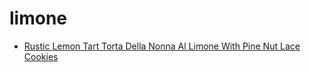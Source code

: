 # limone

 * [Rustic Lemon Tart Torta Della Nonna Al Limone With Pine Nut Lace Cookies](index/r/rustic-lemon-tart-torta-della-nonna-al-limone-with-pine-nut-lace-cookies.json)
